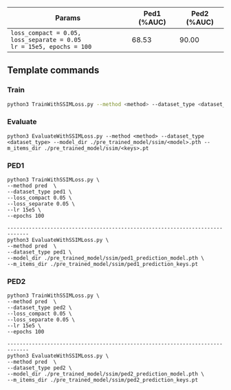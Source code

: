 | Params                                                                              | Ped1 (%AUC) | Ped2 (%AUC) |
| ----------------------------------------------------------------------------------- | ----------- | ----------- |
| `loss_compact = 0.05, loss_separate = 0.05` <br /> `lr = 15e5, epochs = 100` <br /> | 68.53       | 90.00       |

## Template commands

### Train

```bash
python3 TrainWithSSIMLoss.py --method <method> --dataset_type <dataset_type>

```

### Evaluate

```
python3 EvaluateWithSSIMLoss.py --method <method> --dataset_type <dataset_type> --model_dir ./pre_trained_model/ssim/<model>.pth --m_items_dir ./pre_trained_model/ssim/<keys>.pt
```

### PED1

```
python3 TrainWithSSIMLoss.py \
--method pred  \
--dataset_type ped1 \
--loss_compact 0.05 \
--loss_separate 0.05 \
--lr 15e5 \
--epochs 100

-----------------------------------------------------------------------------
python3 EvaluateWithSSIMLoss.py \
--method pred  \
--dataset_type ped1 \
--model_dir ./pre_trained_model/ssim/ped1_prediction_model.pth \
--m_items_dir ./pre_trained_model/ssim/ped1_prediction_keys.pt
```

### PED2

```
python3 TrainWithSSIMLoss.py \
--method pred  \
--dataset_type ped2 \
--loss_compact 0.05 \
--loss_separate 0.05 \
--lr 15e5 \
--epochs 100

-----------------------------------------------------------------------------
python3 EvaluateWithSSIMLoss.py \
--method pred  \
--dataset_type ped2 \
--model_dir ./pre_trained_model/ssim/ped2_prediction_model.pth \
--m_items_dir ./pre_trained_model/ssim/ped2_prediction_keys.pt
```
